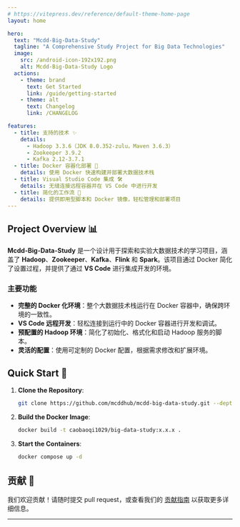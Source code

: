 ```yaml
---
# https://vitepress.dev/reference/default-theme-home-page
layout: home

hero:
  text: "Mcdd-Big-Data-Study"
  tagline: "A Comprehensive Study Project for Big Data Technologies"
  image:
    src: /android-icon-192x192.png
    alt: Mcdd-Big-Data-Study Logo
  actions:
    - theme: brand
      text: Get Started
      link: /guide/getting-started
    - theme: alt
      text: Changelog
      link: /CHANGELOG

features:
  - title: 支持的技术 ✨
    details:
      - Hadoop 3.3.6（JDK 8.0.352-zulu，Maven 3.6.3）
      - Zookeeper 3.9.2
      - Kafka 2.12-3.7.1
  - title: Docker 容器化部署 🐳
    details: 使用 Docker 快速构建并部署大数据技术栈
  - title: Visual Studio Code 集成 🛠
    details: 无缝连接远程容器并在 VS Code 中进行开发
  - title: 简化的工作流 🔄
    details: 提供即用型脚本和 Docker 镜像，轻松管理和部署项目
---
```


## Project Overview 📊

**Mcdd-Big-Data-Study** 是一个设计用于探索和实验大数据技术的学习项目，涵盖了 **Hadoop**、**Zookeeper**、**Kafka**、**Flink**
和 **Spark**。该项目通过 Docker 简化了设置过程，并提供了通过 **VS Code** 进行集成开发的环境。

### 主要功能

- **完整的 Docker 化环境**：整个大数据技术栈运行在 Docker 容器中，确保跨环境的一致性。
- **VS Code 远程开发**：轻松连接到运行中的 Docker 容器进行开发和调试。
- **预配置的 Hadoop 环境**：简化了初始化、格式化和启动 Hadoop 服务的脚本。
- **灵活的配置**：使用可定制的 Docker 配置，根据需求修改和扩展环境。

## Quick Start 🚀

1. **Clone the Repository**:
   ```bash
   git clone https://github.com/mcddhub/mcdd-big-data-study.git --depth=1 && cd mcdd-big-data-study
   ```

2. **Build the Docker Image**:
   ```bash
   docker build -t caobaoqi1029/big-data-study:x.x.x .
   ```

3. **Start the Containers**:
   ```bash
   docker compose up -d
   ```

## 贡献 🤝

我们欢迎贡献！请随时提交 pull request，或查看我们的 [贡献指南](https://github.com/mcddhub/mcdd-big-data-study/blob/main/CONTRIBUTING.md) 以获取更多详细信息。

---


